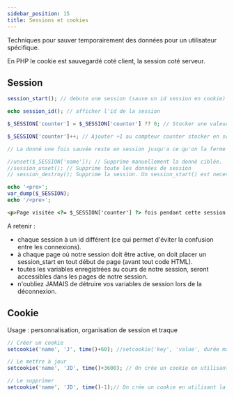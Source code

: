 ```yaml
---
sidebar_position: 15
title: Sessions et cookies
---
```


Techniques pour sauver temporairement des données pour un utilisateur spécifique.

En PHP le cookie est sauvegardé coté client, la session coté serveur.

## Session

```php title="En PHP"
session_start(); // debute une session (sauve un id session en cookie) (necessaire au début de chaque page voulant accéder à la session)

echo session_id(); // afficher l'id de la session

$_SESSION['counter'] = $_SESSION['counter'] ?? 0; // Stocker une valeur dans une variable en session. (utilisation de la super globale) : Si la var counter existe ne rien faire sinon l'initialiser à 0

$_SESSION['counter']++; // Ajouter +1 au compteur counter stocker en session

// La donné une fois sauvée reste en session jusqu'a ce qu'on la ferme ou qu'on la retire.

//unset($_SESSION['name']); // Supprime manuellement la donné ciblée.
//session_unset(); // Supprime toute les données de session
// session_destroy(); Supprime la session. Un session_start() est necessaire pour recréer une session.

echo '<pre>';
var_dump($_SESSION);
echo '/<pre>';
```

```html title="En HTML"
<p>Page visitée <?= $_SESSION['counter'] ?> fois pendant cette session.</p>
```

A retenir :
- chaque session à un id différent (ce qui permet d'éviter la confusion entre les connexions).
- à chaque page où notre session doit être active, on doit placer un session_start en tout début de page (avant tout code HTML).
- toutes les variables enregistrées au cours de notre session, seront accessibles dans les pages de notre session.
- n'oubliez JAMAIS de détruire vos variables de session lors de la déconnexion.

## Cookie

Usage : personnalisation, organisation de session et traque

```php
// Créer un cookie
setcookie('name', 'J', time()+60); //setcookie('key', 'value', durée maximum); (temps présent +60secondes)

// Le mettre à jour
setcookie('name', 'JD', time()+3600); // On crée un cookie en utilisant la m^me key qu'un cookie existant mais en changeant la valeur. (temps présent + 1heure)

// Le supprimer
setcookie('name', 'JD', time()-1);// On crée un cookie en utilisant la m^me key qu'un cookie existant mais en changeant la durée. (il y a une seconde)

```
